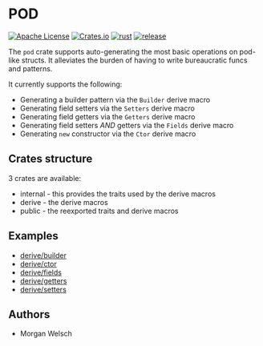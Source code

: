 # POD

[![Apache License](https://img.shields.io/badge/license-Apache%202.0-orange.svg?style=flat-square)](http://www.apache.org/licenses/LICENSE-2.0) [![Crates.io](https://img.shields.io/crates/v/podstru.svg?style=flat-square)]() [![rust](https://img.shields.io/badge/rust-1.78.0%20stable-blue.svg?style=flat-square)]() [![release](https://img.shields.io/badge/release-0.1.1-darkgreen.svg?style=flat-square)]()

The `pod` crate supports auto-generating the most basic operations on pod-like structs.
It alleviates the burden of having to write bureaucratic funcs and patterns.

It currently supports the following:

- Generating a builder pattern via the `Builder` derive macro
- Generating field setters via the `Setters` derive macro
- Generating field getters via the `Getters` derive macro
- Generating field setters *AND* getters via the `Fields` derive macro
- Generating `new` constructor via the `Ctor` derive macro

## Crates structure

3 crates are available:

- internal - this provides the traits used by the derive macros
- derive - the derive macros
- public - the reexported traits and derive macros

## Examples

- [derive/builder](derive/examples/builder.rs)
- [derive/ctor](derive/examples/ctor.rs)
- [derive/fields](derive/examples/fields.rs)
- [derive/getters](derive/examples/getters.rs)
- [derive/setters](derive/examples/setters.rs)

## Authors

- Morgan Welsch